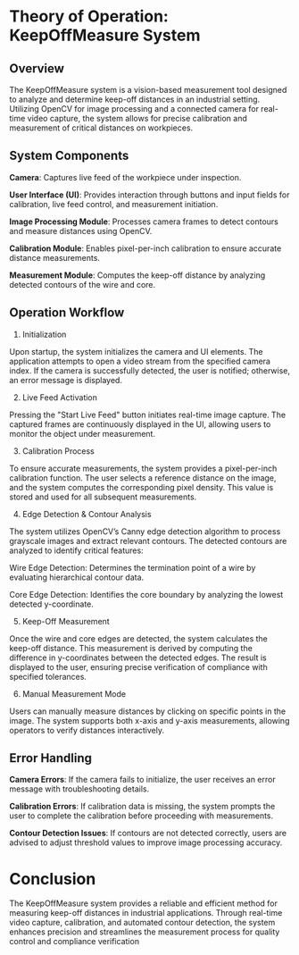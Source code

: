 ﻿# Theory of Operation: KeepOffMeasure System

## Overview

The KeepOffMeasure system is a vision-based measurement tool designed to analyze and determine keep-off distances in an industrial setting. Utilizing OpenCV for image processing and a connected camera for real-time video capture, the system allows for precise calibration and measurement of critical distances on workpieces.

## System Components

**Camera**: Captures live feed of the workpiece under inspection.

**User Interface (UI)**: Provides interaction through buttons and input fields for calibration, live feed control, and measurement initiation.

**Image Processing Module**: Processes camera frames to detect contours and measure distances using OpenCV.

**Calibration Module**: Enables pixel-per-inch calibration to ensure accurate distance measurements.

**Measurement Module**: Computes the keep-off distance by analyzing detected contours of the wire and core.

## Operation Workflow

1. Initialization

Upon startup, the system initializes the camera and UI elements. The application attempts to open a video stream from the specified camera index. If the camera is successfully detected, the user is notified; otherwise, an error message is displayed.

2. Live Feed Activation

Pressing the "Start Live Feed" button initiates real-time image capture. The captured frames are continuously displayed in the UI, allowing users to monitor the object under measurement.

3. Calibration Process

To ensure accurate measurements, the system provides a pixel-per-inch calibration function. The user selects a reference distance on the image, and the system computes the corresponding pixel density. This value is stored and used for all subsequent measurements.

4. Edge Detection & Contour Analysis

The system utilizes OpenCV’s Canny edge detection algorithm to process grayscale images and extract relevant contours. The detected contours are analyzed to identify critical features:

Wire Edge Detection: Determines the termination point of a wire by evaluating hierarchical contour data.

Core Edge Detection: Identifies the core boundary by analyzing the lowest detected y-coordinate.

5. Keep-Off Measurement

Once the wire and core edges are detected, the system calculates the keep-off distance. This measurement is derived by computing the difference in y-coordinates between the detected edges. The result is displayed to the user, ensuring precise verification of compliance with specified tolerances.

6. Manual Measurement Mode

Users can manually measure distances by clicking on specific points in the image. The system supports both x-axis and y-axis measurements, allowing operators to verify distances interactively.

## Error Handling

**Camera Errors**: If the camera fails to initialize, the user receives an error message with troubleshooting details.

**Calibration Errors**: If calibration data is missing, the system prompts the user to complete the calibration before proceeding with measurements.

**Contour Detection Issues**: If contours are not detected correctly, users are advised to adjust threshold values to improve image processing accuracy.

# Conclusion

The KeepOffMeasure system provides a reliable and efficient method for measuring keep-off distances in industrial applications. Through real-time video capture, calibration, and automated contour detection, the system enhances precision and streamlines the measurement process for quality control and compliance verification